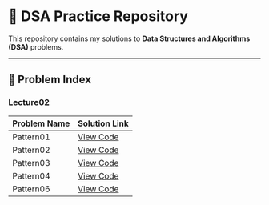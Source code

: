 # 📘 DSA Practice Repository

This repository contains my solutions to **Data Structures and Algorithms (DSA)** problems.

---

## 📑 Problem Index

### Lecture02

| Problem Name | Solution Link                             |
| ------------ | ----------------------------------------- |
| Pattern01    | [View Code](src/Lecture02/Pattern01.java) |
| Pattern02    | [View Code](src/Lecture02/Pattern02.java) |
| Pattern03    | [View Code](src/Lecture02/Pattern03.java) |
| Pattern04    | [View Code](src/Lecture02/Pattern04.java) |
| Pattern06    | [View Code](src/Lecture02/Pattern06.java) |
